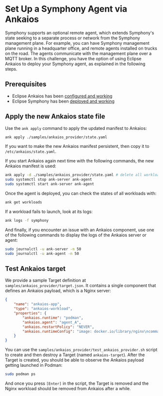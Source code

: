# Set Up a Symphony Agent via Ankaios

Symphony supports an optional remote agent, which extends Symphony's state seeking to a separate process or network from the Symphony management plane. For example, you can have Symphony management plane running in a headquarter office, and remote agents installed on trucks on the road. The agents communicate with the management plane over a MQTT broker. In this challenge, you have the option of using Eclipse Ankaios to deploy your Symphony agent, as explained in the following steps.

## Prerequisites
* Eclipse Ankaios has been [configured and working](../ankaios/README.md)
* Eclipse Symphony has been [deployed and working](./README.md)

## Apply the new Ankaios state file
Use the `ank apply` command to apply the updated manifest to Ankaios:
```bash
ank apply ./samples/ankaios_provider/state.yaml
```
If you want to make the new Ankaios manifest persistent, then copy it to `/etc/ankaios/state.yaml`.

If you start Ankaios again next time with the following commands, the new Ankaios manifest is used:

```bash
ank apply -d ./samples/ankaios_provider/state.yaml # delete all workloads of the current manifest
sudo systemctl stop ank-server ank-agent
sudo systemctl start ank-server ank-agent
```
Once the agent is deployed, you can check the states of all workloads with:
```bash
ank get workloads
```
If a workload fails to launch, look at its logs:
```bash
ank logs -f symphony
```
And finally, if you encounter an issue with an Ankaios component, use one of the following commands to display the logs of the Ankaios server or agent:
```bash
sudo journalctl -u ank-server -n 50
sudo journalctl -u ank-agent -n 50
```

## Test Ankaios target
We provide a sample Target definition at `samples/ankaios_provider/target.json`. It contains a single component that defines an Ankaios payload, which is a Nginx server:

```json
{
    "name": "ankaios-app",   
    "type": "ankaios-workload",             
    "properties": {
        "ankaios.runtime": "podman",
        "ankaios.agent": "agent_A",
        "ankaios.restartPolicy": "NEVER",
        "ankaios.runtimeConfig": "image: docker.io/library/nginx\ncommandOptions: [\"-p\", \"8080:80\"]"                   
    }
}
```
You can use the `samples/ankaios_provider/test_ankaios_provider.sh` script to create and then destroy a Target (named `ankaios-target`). After the Target is created, you should be able to observe the Ankaios payload getting launched in Podman:
```bash
sudo podman ps
```
And once you press `[Enter]` in the script, the Target is removed and the Nginx workload should be removed from Ankaios after a while.